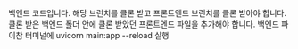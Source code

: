 백엔드 코드입니다. 해당 브런치를 클론 받고 프론트엔드 브런치를 클론 받아야 합니다. 클론 받은 백엔드 폴더 안에 클론 받았던 프론트엔드 파일을 추가해야 합니다.
백엔드 파이참 터미널에 uvicorn main:app --reload 실행
